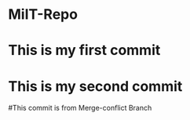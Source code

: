 # MiIT-Repo

# This is my first commit

# This is my second commit

#This commit is from Merge-conflict Branch
